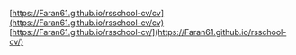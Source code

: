 [https://Faran61.github.io/rsschool-cv/cv](https://Faran61.github.io/rsschool-cv/cv)
[https://Faran61.github.io/rsschool-cv/](https://Faran61.github.io/rsschool-cv/)
